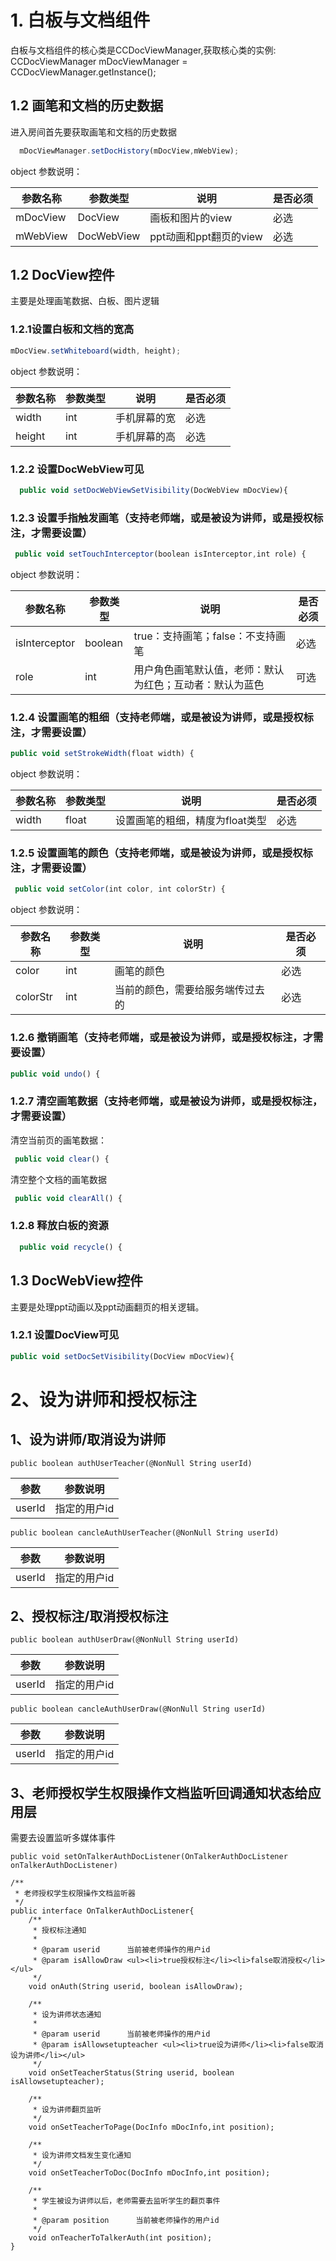 # 1. 白板与文档组件

白板与文档组件的核心类是CCDocViewManager,获取核心类的实例: CCDocViewManager mDocViewManager = CCDocViewManager.getInstance();

## 1.2 画笔和文档的历史数据
进入房间首先要获取画笔和文档的历史数据
```javascript
  mDocViewManager.setDocHistory(mDocView,mWebView);
```
object 参数说明：

| 参数名称 | 参数类型 | 说明               | 是否必须 |
| -------- | -------- | ------------------ | -------- |
| mDocView      | DocView | 画板和图片的view | 必选     |
| mWebView      | DocWebView | ppt动画和ppt翻页的view | 必选     |

## 1.2 DocView控件
主要是处理画笔数据、白板、图片逻辑
### 1.2.1设置白板和文档的宽高
```javascript
mDocView.setWhiteboard(width, height);
```
object 参数说明：

| 参数名称 | 参数类型 | 说明               | 是否必须 |
| -------- | -------- | ------------------ | -------- |
| width    | int | 手机屏幕的宽 | 必选     |
| height   | int | 手机屏幕的高 | 必选     |

### 1.2.2 设置DocWebView可见
```javascript
  public void setDocWebViewSetVisibility(DocWebView mDocView){
```
### 1.2.3 设置手指触发画笔（支持老师端，或是被设为讲师，或是授权标注，才需要设置）
```javascript
 public void setTouchInterceptor(boolean isInterceptor,int role) {
```
object 参数说明：

| 参数名称 | 参数类型 | 说明               | 是否必须 |
| -------- | -------- | ------------------ | -------- |
| isInterceptor | boolean | true：支持画笔；false：不支持画笔 | 必选     |
| role    | int | 用户角色画笔默认值，老师：默认为红色；互动者：默认为蓝色 | 可选  |

### 1.2.4 设置画笔的粗细（支持老师端，或是被设为讲师，或是授权标注，才需要设置）
```javascript
public void setStrokeWidth(float width) {
```
object 参数说明：

| 参数名称 | 参数类型 | 说明               | 是否必须 |
| -------- | -------- | ------------------ | -------- |
| width  | float  | 设置画笔的粗细，精度为float类型  | 必选     |

### 1.2.5 设置画笔的颜色（支持老师端，或是被设为讲师，或是授权标注，才需要设置）
```javascript
 public void setColor(int color, int colorStr) {
```
object 参数说明：

| 参数名称 | 参数类型 | 说明               | 是否必须 |
| -------- | -------- | ------------------ | -------- |
| color  | int | 画笔的颜色  | 必选     |
| colorStr  | int | 当前的颜色，需要给服务端传过去的  | 必选     |

### 1.2.6 撤销画笔（支持老师端，或是被设为讲师，或是授权标注，才需要设置）

```javascript
public void undo() {
```
### 1.2.7 清空画笔数据（支持老师端，或是被设为讲师，或是授权标注，才需要设置）

清空当前页的画笔数据：
```javascript
 public void clear() {
```

清空整个文档的画笔数据
```javascript
 public void clearAll() {
```
### 1.2.8 释放白板的资源
```javascript
  public void recycle() {
```

## 1.3 DocWebView控件

主要是处理ppt动画以及ppt动画翻页的相关逻辑。

### 1.2.1 设置DocView可见
```javascript
public void setDocSetVisibility(DocView mDocView){
```

# 2、设为讲师和授权标注

## 1、设为讲师/取消设为讲师
```
public boolean authUserTeacher(@NonNull String userId)
```
| 参数 | 参数说明  | 
| -------- | -------- | 
| userId   | 指定的用户id|
 
```
public boolean cancleAuthUserTeacher(@NonNull String userId)
```

| 参数 | 参数说明  | 
| -------- | -------- | 
| userId   | 指定的用户id|

## 2、授权标注/取消授权标注

```
public boolean authUserDraw(@NonNull String userId)
```

| 参数 | 参数说明  | 
| -------- | -------- | 
| userId   | 指定的用户id|

```
public boolean cancleAuthUserDraw(@NonNull String userId)
```

| 参数 | 参数说明  | 
| -------- | -------- | 
| userId   | 指定的用户id|

## 3、老师授权学生权限操作文档监听回调通知状态给应用层

需要去设置监听多媒体事件
```
public void setOnTalkerAuthDocListener(OnTalkerAuthDocListener onTalkerAuthDocListener)

/**
 * 老师授权学生权限操作文档监听器
 */
public interface OnTalkerAuthDocListener{
    /**
     * 授权标注通知
     *
     * @param userid      当前被老师操作的用户id
     * @param isAllowDraw <ul><li>true授权标注</li><li>false取消授权</li></ul>
     */
    void onAuth(String userid, boolean isAllowDraw);

    /**
     * 设为讲师状态通知
     *
     * @param userid      当前被老师操作的用户id
     * @param isAllowsetupteacher <ul><li>true设为讲师</li><li>false取消设为讲师</li></ul>
     */
    void onSetTeacherStatus(String userid, boolean isAllowsetupteacher);

    /**
     * 设为讲师翻页监听
     */
    void onSetTeacherToPage(DocInfo mDocInfo,int position);

    /**
     * 设为讲师文档发生变化通知
     */
    void onSetTeacherToDoc(DocInfo mDocInfo,int position);

    /**
     * 学生被设为讲师以后，老师需要去监听学生的翻页事件
     *
     * @param position      当前被老师操作的用户id
     */
    void onTeacherToTalkerAuth(int position);
}
```